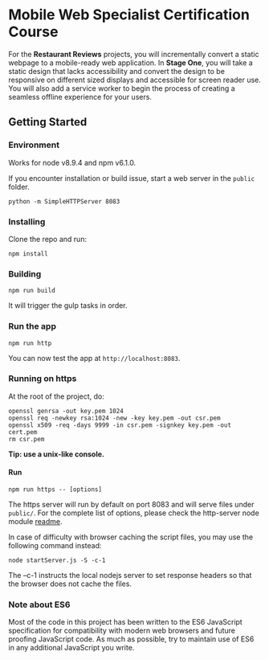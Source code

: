 # Mobile Web Specialist Certification Course

For the **Restaurant Reviews** projects, you will incrementally convert a static webpage to a mobile-ready web application. In **Stage One**, you will take a static design that lacks accessibility and convert the design to be responsive on different sized displays and accessible for screen reader use. You will also add a service worker to begin the process of creating a seamless offline experience for your users.

## Getting Started

### Environment

Works for node v8.9.4 and npm v6.1.0.

If you encounter installation or build issue, start a web server in the `public` folder.

```
python -m SimpleHTTPServer 8083
```

### Installing

Clone the repo and run:

```
npm install
```

### Building

```
npm run build
```

It will trigger the gulp tasks in order.

### Run the app

```
npm run http
```

You can now test the app at `http://localhost:8083`.

### Running on https

At the root of the project, do:
```
openssl genrsa -out key.pem 1024
openssl req -newkey rsa:1024 -new -key key.pem -out csr.pem
openssl x509 -req -days 9999 -in csr.pem -signkey key.pem -out cert.pem
rm csr.pem
```
**Tip: use a unix-like console.**

#### Run

```
npm run https -- [options]
```
The https server will run by default on port 8083 and will serve files under `public/`.
For the complete list of options, please check the http-server node module [readme](https://github.com/indexzero/http-server#available-options).

In case of difficulty with browser caching the script files, you may use the following command instead:
```
node startServer.js -S -c-1
```
The –c-1 instructs the local nodejs server to set response headers so that the browser does not cache the files.

### Note about ES6

Most of the code in this project has been written to the ES6 JavaScript specification for compatibility with modern web browsers and future proofing JavaScript code. As much as possible, try to maintain use of ES6 in any additional JavaScript you write.